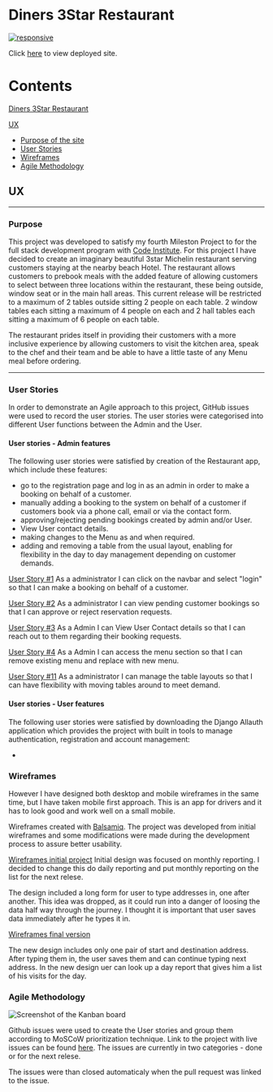 # Diners 3Star Restaurant

[![responsive](***)](https://diners-3star-restaurant.herokuapp.com/)

Click [here](https://diners-3star-restaurant.herokuapp.com/) to view deployed site.  

# Contents

[Diners 3Star Restaurant](#diners-3star-restaurant)

[UX](#ux)
+ [Purpose of the site](#purpose)
+ [User Stories](#user-stories)
+ [Wireframes](#wireframes)
+ [Agile Methodology](#Agile-Methodology)

## UX
------

### Purpose

This project was developed to satisfy my fourth Mileston Project to for the full stack development program with [Code Institute](https://www.codeinstitute.net). For this project I have decided to create an imaginary beautiful 3star Michelin restaurant serving customers staying at the nearby beach Hotel. The restaurant allows customers to prebook meals with the added feature of allowing customers to select between three locations within the restaurant, these being outside, window seat or in the main hall areas. This current release will be restricted to a maximum of 2 tables outside sitting 2 people on each table. 2 window tables each sitting a maximum of 4 people on each and 2 hall tables each sitting a maximum of 6 people on each table.

The restaurant prides itself in providing their customers with a more inclusive experience by allowing customers to visit the kitchen area, speak to the chef and their team and be able to have a little taste of any Menu meal before ordering.

------
### User Stories

In order to demonstrate an Agile approach to this project, GitHub issues were used to record the user stories. The user stories were categorised into different User functions between the Admin and the User.

#### User stories - Admin features

The following user stories were satisfied by creation of the Restaurant app, which include these features:

- go to the registration page and log in as an admin in order to make a booking on behalf of a customer.
- manually adding a booking to the system on behalf of a customer if customers book via a phone call, email or via the contact form.
- approving/rejecting pending bookings created by admin and/or User.
- View User contact details.
- making changes to the Menu as and when required.
- adding and removing a table from the usual layout, enabling for flexibility in the day to day management depending on customer demands.

[User Story #1](https://github.com/RicardoIT-Web/diners-3star-restaurant/issues/1) As a administrator I can click on the navbar and select "login" so that I can make a booking on behalf of a customer.

[User Story #2](https://github.com/RicardoIT-Web/diners-3star-restaurant/issues/2) As a administrator I can view pending customer bookings so that I can approve or reject reservation requests.

[User Story #3](https://github.com/RicardoIT-Web/diners-3star-restaurant/issues/3) As a Admin I can View User Contact details so that I can reach out to them regarding their booking requests.

[User Story #4](https://github.com/RicardoIT-Web/diners-3star-restaurant/issues/4) As a Admin I can access the menu section so that I can remove existing menu and replace with new menu.

[User Story #11](https://github.com/RicardoIT-Web/diners-3star-restaurant/issues/11) As a administrator I can manage the table layouts so that I can have flexibility with moving tables around to meet demand.

#### User stories - User features

The following user stories were satisfied by downloading the Django Allauth application which provides the project with built in tools to manage authentication, registration and account management:

- 

### Wireframes 
However I have designed both desktop and mobile wireframes in the same time, but I have taken mobile first approach. This is an app for drivers and it has to look good and work well on a small mobile. 

Wireframes created with [Balsamiq](https://balsamiq.com/wireframes/?gclid=Cj0KCQiAubmPBhCyARIsAJWNpiMYzrk_0rLzl3vgYKRLXwnX7rpqyQiUFdyt3xHGpRiHlZlozwO_pvcaAvUFEALw_wcB). The project was developed from initial wireframes and some modifications were made during the development process to assure better usability. 

[Wireframes initial project]()
Initial design was focused on monthly reporting. I decided to change this do daily reporting and put monthly reporting on the list for the next relese.

The design included a long form for user to type addresses in, one after another. This idea was dropped, as it could run into a danger of loosing the data half way through the journey. I thought it is important that user saves data immediately after he types it in. 

[Wireframes final version]()

The new design includes only one pair of start and destination address. After typing them in, the user saves them and can continue typing next address. In the new design uer can look up a day report that gives him a list of his visits for the day. 

### Agile Methodology

![Screenshot of the Kanban board]()

Github issues were used to create the User stories and group them according to MoSCoW prioritization technique. Link to the project with live issues can be found [here](). The issues are currently in two categories - done or for the next relese. 

The issues were than closed automaticaly when the pull request was linked to the issue. 
